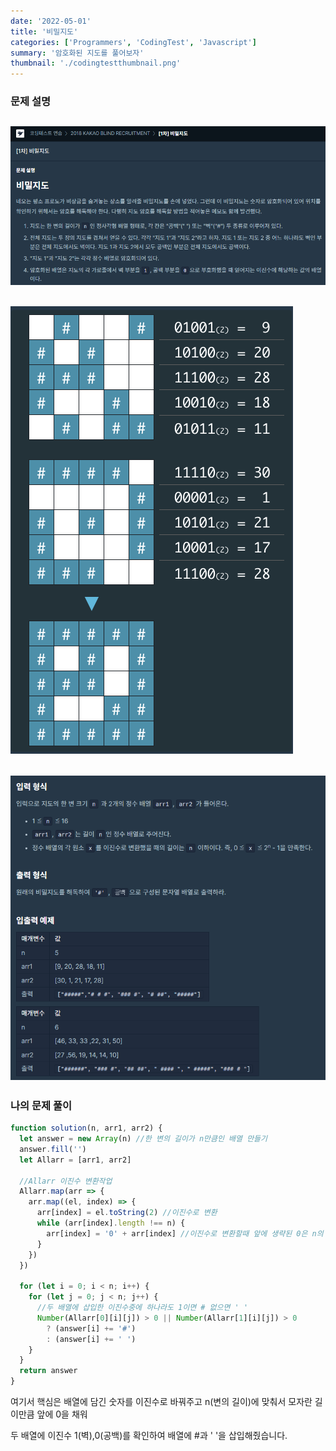 ```yaml
---
date: '2022-05-01'
title: '비밀지도'
categories: ['Programmers', 'CodingTest', 'Javascript']
summary: '암호화된 지도를 풀어보자'
thumbnail: './codingtestthumbnail.png'
---
```


### 문제 설명

## ![file:///C:/Reactblog/LEEBLOG/static/programmers/scrmap1.PNG](../static/programmers/scrmap1.PNG)

## ![file:///C:/Reactblog/LEEBLOG/static/programmers/scrmap2.PNG](../static/programmers/scrmap2.PNG)

## ![file:///C:/Reactblog/LEEBLOG/static/programmers/scrmap3.PNG](../static/programmers/scrmap3.PNG)

### 나의 문제 풀이

```javascript
function solution(n, arr1, arr2) {
  let answer = new Array(n) //한 변의 길이가 n만큼인 배열 만들기
  answer.fill('')
  let Allarr = [arr1, arr2]

  //Allarr 이진수 변환작업
  Allarr.map(arr => {
    arr.map((el, index) => {
      arr[index] = el.toString(2) //이진수로 변환
      while (arr[index].length !== n) {
        arr[index] = '0' + arr[index] //이진수로 변환할때 앞에 생략된 0은 n의 길이만큼 채워주기
      }
    })
  })

  for (let i = 0; i < n; i++) {
    for (let j = 0; j < n; j++) {
      //두 배열에 삽입한 이진수중에 하나라도 1이면 # 없으면 ' '
      Number(Allarr[0][i][j]) > 0 || Number(Allarr[1][i][j]) > 0
        ? (answer[i] += '#')
        : (answer[i] += ' ')
    }
  }
  return answer
}
```

여기서 핵심은 배열에 담긴 숫자를 이진수로 바꿔주고 n(변의 길이)에 맞춰서 모자란 길이만큼 앞에 0을 채워

두 배열에 이진수 1(벽),0(공백)를 확인하여 배열에 #과 ' '을 삽입해줬습니다.
